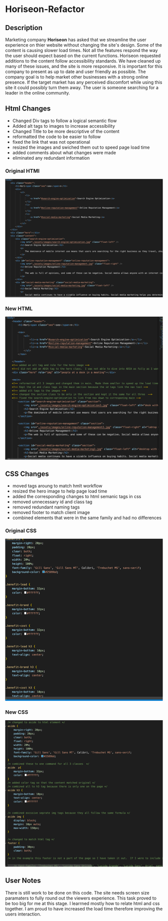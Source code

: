 # Horiseon-Refactor

## Description  

Marketing company **Horiseon** has asked that we streamline the user experience on thier website without changing the site's design.  Some of the content is causing slower load times.  Not all the features respond the way the user should expect based on the current functions. Horiseon requested additions to the content follow accessibility standards.  We have cleaned up many of these issues, and the site is more responsive. It is important for this company to present as up to date and user friendly as possible.  The company goal is to help market other businesses with a strong online presence.  If the target market has any perceived discomfort while using this site it could possibly turn them away.  The user is someone searching for a leader in the online community.  

## Html Changes  
* Changed Div tags to follow a logical semantic flow
* Added alt tags to images to increase accessibility 
* Changed Title to be more descriptive of the content 
* reformatted the code to be easier to follow 
* fixed the link that was not operational 
* resized the images and swiched them out to speed page load time
* added comments about what changes were made 
* eliminated any redundant information 

### Original HTMl
![ Image original HTML ](./assets/images/original-html-image.png)

### New HTML
![ Image new HTML ](./assets/images/New-Html-image.png)

## CSS Changes 
* moved tags aroung to match hmlt workflow
* resized the hero image to help page load time
* added the corresponding changes to html semanic tags in css
* removed unnecessary id and class tag
* removed redundant naming tags
* removed footer to match client image 
* combined elements that were in the same family and had no differences 

### Original CSS

![ Image original CSS ](./assets/images/original-css.png)

### New CSS 

![ Image new CSS ](./assets/images/New-CSS.png)

## User Notes
There is still work to be done on this code.  The site needs screen size paramaters to fully round out the viewers experience.  This task proved to be too big for me at this stage.  I learrned mostly how to relate html and css together. I am proud to have increased the load time therefore improving the users interaction.  
